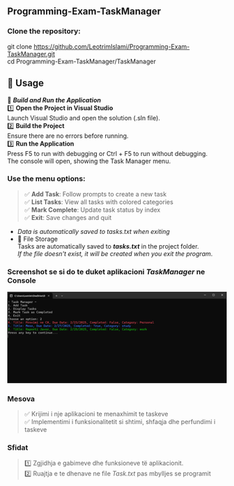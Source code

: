 ## Programming-Exam-TaskManager

### Clone the repository:

   git clone https://github.com/LeotrimIslami/Programming-Exam-TaskManager.git <br>
   cd Programming-Exam-TaskManager/TaskManager
   
 ## 📌 Usage
🔧 ***Build and Run the Application*** <br>
 1️⃣ **Open the Project in Visual Studio** <br>
 Launch Visual Studio and open the solution (.sln file). <br>
 2️⃣ **Build the Project** <br>
 Ensure there are no errors before running. <br>
 3️⃣ **Run the Application** <br>
 Press F5 to run with debugging or Ctrl + F5 to run without debugging. <br>
 The console will open, showing the Task Manager menu. <br>

### Use the menu options:
> ✅ **Add Task**: Follow prompts to create a new task <br>
> ✅ **List Tasks**: View all tasks with colored categories <br>
> ✅ **Mark Complete**: Update task status by index <br>
> ✅ **Exit**: Save changes and quit <br>
- *Data is automatically saved to tasks.txt when exiting*
- 📂 File Storage <br>
Tasks are automatically saved to ***tasks.txt*** in the project folder. <br>
*If the file doesn't exist, it will be created when you exit the program*.

### Screenshot se si do te duket aplikacioni *TaskManager* ne Console
![Task Manager Screenshot](./Images/TaskManager.png)




### Mesova
> ✅ Krijimi i nje aplikacioni te menaxhimit te taskeve <br>
> ✅ Implementimi i funksionalitetit si shtimi, shfaqja dhe perfundimi i taskeve

### Sfidat
> 1️⃣ Zgjidhja e gabimeve dhe funksioneve të aplikacionit. <br>
> 2️⃣ Ruajtja e te dhenave ne file *Task.txt* pas mbylljes se programit
